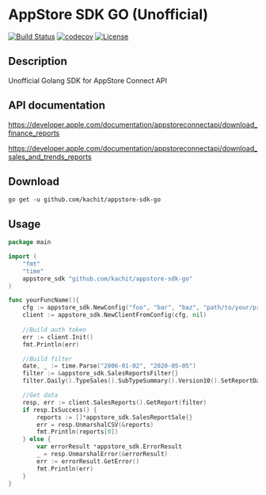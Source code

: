 # AppStore SDK GO (Unofficial)

[![Build Status](https://travis-ci.org/Kachit/appstore-sdk-go.svg?branch=master)](https://travis-ci.org/Kachit/appstore-sdk-go)
[![codecov](https://codecov.io/gh/Kachit/appstore-sdk-go/branch/master/graph/badge.svg)](https://codecov.io/gh/Kachit/appstore-sdk-go)
[![License](https://img.shields.io/github/license/mashape/apistatus.svg)](https://github.com/kachit/appstore-sdk-go/blob/master/LICENSE)

## Description
Unofficial Golang SDK for AppStore Connect API

## API documentation
https://developer.apple.com/documentation/appstoreconnectapi/download_finance_reports

https://developer.apple.com/documentation/appstoreconnectapi/download_sales_and_trends_reports

## Download
```shell
go get -u github.com/kachit/appstore-sdk-go
```

## Usage
```go
package main

import (
    "fmt"
    "time"
    appstore_sdk "github.com/kachit/appstore-sdk-go"
)

func yourFuncName(){ 
    cfg := appstore_sdk.NewConfig("foo", "bar", "baz", "path/to/your/private.key")
    client := appstore_sdk.NewClientFromConfig(cfg, nil)
    
    //Build auth token
    err := client.Init()
    fmt.Println(err)

    //Build filter
    date, _ := time.Parse("2006-01-02", "2020-05-05")
    filter := &appstore_sdk.SalesReportsFilter{}
    filter.Daily().TypeSales().SubTypeSummary().Version10().SetReportDate(date)

    //Get data
    resp, err := client.SalesReports().GetReport(filter)
    if resp.IsSuccess() {
        reports := []*appstore_sdk.SalesReportSale{}
        err = resp.UnmarshalCSV(&reports)
        fmt.Println(reports[0])
    } else {
        var errorResult *appstore_sdk.ErrorResult
        _ = resp.UnmarshalError(&errorResult)
        err := errorResult.GetError()
        fmt.Println(err)
    }
}
